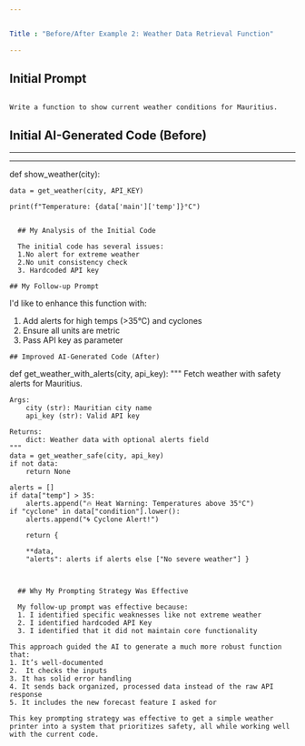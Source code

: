```yaml
---


Title : "Before/After Example 2: Weather Data Retrieval Function"

---
```


## Initial Prompt

```

Write a function to show current weather conditions for Mauritius.

```

## Initial AI-Generated Code (Before)

---


---
def show_weather(city):

    data = get_weather(city, API_KEY)
    
    print(f"Temperature: {data['main']['temp']}°C")
```

  ## My Analysis of the Initial Code
  
  The initial code has several issues:
  1.No alert for extreme weather
  2.No unit consistency check
  3. Hardcoded API key

## My Follow-up Prompt
```
 I'd like to enhance this function with:

1. Add alerts for high temps (>35°C) and cyclones
2. Ensure all units are metric
3. Pass API key as parameter

```
## Improved AI-Generated Code (After)

```
def get_weather_with_alerts(city, api_key):
    """
    Fetch weather with safety alerts for Mauritius.
    
    Args:
        city (str): Mauritian city name
        api_key (str): Valid API key
        
    Returns:
        dict: Weather data with optional alerts field
    """
    data = get_weather_safe(city, api_key)
    if not data:
        return None
        
    alerts = []
    if data["temp"] > 35:
        alerts.append("🔥 Heat Warning: Temperatures above 35°C")
    if "cyclone" in data["condition"].lower():
        alerts.append("🌀 Cyclone Alert!")
        
        return {
        
        **data,
        "alerts": alerts if alerts else ["No severe weather"] }
```
    
    
  ## Why My Prompting Strategy Was Effective
  
  My follow-up prompt was effective because:
  1. I identified specific weaknesses like not extreme weather
  2. I identified hardcoded API Key
  3. I identified that it did not maintain core functionality

This approach guided the AI to generate a much more robust function that:
1. It’s well-documented
2.  It checks the inputs
3. It has solid error handling
4. It sends back organized, processed data instead of the raw API response
5. It includes the new forecast feature I asked for

This key prompting strategy was effective to get a simple weather printer into a system that prioritizes safety, all while working well with the current code.



    
